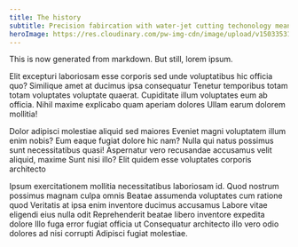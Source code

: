 ```yaml
---
title: The history
subtitle: Precision fabircation with water-jet cutting techonology means we're more than capable.
heroImage: https://res.cloudinary.com/pw-img-cdn/image/upload/v1503353159/rod-long-204281_nbrsdv.jpg
---
```


This is now generated from markdown. But still, lorem ipsum.

Elit excepturi laboriosam esse corporis sed unde voluptatibus hic officia quo? Similique amet at ducimus ipsa consequatur Tenetur temporibus totam totam voluptates voluptate quaerat. Cupiditate illum voluptates eum ab officia. Nihil maxime explicabo quam aperiam dolores Ullam earum dolorem mollitia!

Dolor adipisci molestiae aliquid sed maiores Eveniet magni voluptatem illum enim nobis? Eum eaque fugiat dolore hic nam? Nulla qui natus possimus sunt necessitatibus quasi! Aspernatur vero recusandae accusamus velit aliquid, maxime Sunt nisi illo? Elit quidem esse voluptates corporis architecto

Ipsum exercitationem mollitia necessitatibus laboriosam id. Quod nostrum possimus magnam culpa omnis Beatae assumenda voluptates cum ratione quod Veritatis at ipsa enim inventore ducimus accusamus Labore vitae eligendi eius nulla odit Reprehenderit beatae libero inventore expedita dolore Illo fuga error fugiat officia ut Consequatur architecto illo vero odio dolores ad nisi corrupti Adipisci fugiat molestiae.
